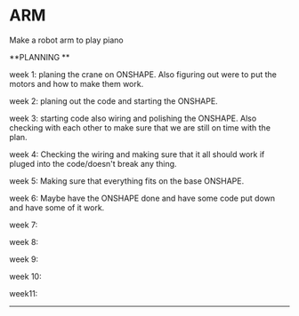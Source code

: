 # ARM
Make a robot arm to play piano 

**PLANNING **

week 1:
planing the crane on ONSHAPE. Also figuring out were to put the motors and how to make them work.

week 2:
planing out the code and starting the ONSHAPE.

week 3:
starting code also wiring and polishing the ONSHAPE. Also checking with each other to make sure that we are still on time with the plan.

week 4:
Checking the wiring and making sure that it all should work if pluged into the code/doesn't break any thing.

week 5:
Making sure that everything fits on the base ONSHAPE.

week 6: 
Maybe have the ONSHAPE done and have some code put down and have some of it work.

week 7:

week 8:

week 9:

week 10:

week11:
***
